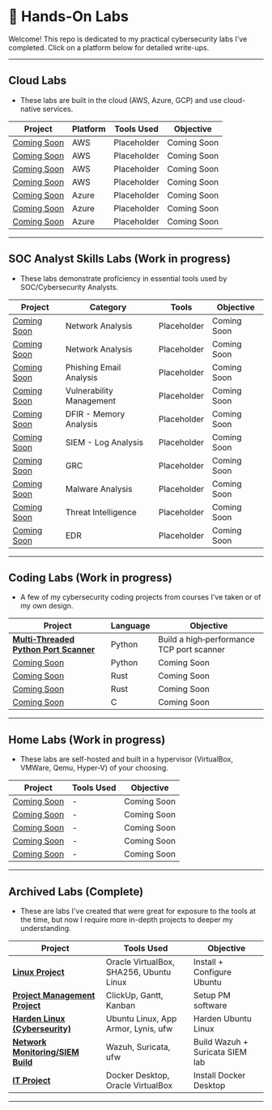 # 🔐 Hands-On Labs

Welcome! This repo is dedicated to my practical cybersecurity labs I've completed. Click on a platform below for detailed write-ups.


---

## Cloud Labs
- These labs are built in the cloud (AWS, Azure, GCP) and use cloud-native services.


|                       **Project**             |      **Platform**       |              **Tools Used**             |   **Objective**   |
| ----------------------------------------------|-------------------------|-----------------------------------------|-------------------|
| [Coming Soon]()                               |          AWS            | Placeholder                             |    Coming Soon    |
| [Coming Soon]()                               |          AWS            | Placeholder                             |    Coming Soon    |
| [Coming Soon]()                               |          AWS            | Placeholder                             |    Coming Soon    |
| [Coming Soon]()                               |          AWS            | Placeholder                             |    Coming Soon    |
| [Coming Soon]()                               |         Azure           | Placeholder                             |    Coming Soon    |
| [Coming Soon]()                               |         Azure           | Placeholder                             |    Coming Soon    |
| [Coming Soon]()                               |         Azure           | Placeholder                             |    Coming Soon    |


---

## SOC Analyst Skills Labs (Work in progress)
- These labs demonstrate proficiency in essential tools used by SOC/Cybersecurity Analysts.


|            **Project**        |      **Category**       |        **Tools**        |   **Objective**   |
| ------------------------------|-------------------------|-------------------------|-------------------|
| [Coming Soon]()               |     Network Analysis    | Placeholder             |    Coming Soon    |
| [Coming Soon]()               |     Network Analysis    | Placeholder             |    Coming Soon    |
| [Coming Soon]()               | Phishing Email Analysis | Placeholder             |    Coming Soon    |
| [Coming Soon]()               |Vulnerability Management | Placeholder             |    Coming Soon    |
| [Coming Soon]()               |  DFIR - Memory Analysis | Placeholder             |    Coming Soon    |
| [Coming Soon]()               |   SIEM - Log Analysis   | Placeholder             |    Coming Soon    |
| [Coming Soon]()               |           GRC           | Placeholder             |    Coming Soon    |
| [Coming Soon]()               |     Malware Analysis    | Placeholder             |    Coming Soon    |
| [Coming Soon]()               |   Threat Intelligence   | Placeholder             |    Coming Soon    |
| [Coming Soon]()               |           EDR           | Placeholder             |    Coming Soon    |


---

## Coding Labs (Work in progress)
- A few of my cybersecurity coding projects from courses I've taken or of my own design.


|                                              **Project**                                             |**Language**|              **Objective**              |
| -----------------------------------------------------------------------------------------------------|------------|-----------------------------------------|
| [**Multi‑Threaded Python Port Scanner**](./Coding%20Labs/Multi‑Threaded%20Python%20Port%20Scanner.md)| Python     |Build a high‑performance TCP port scanner|
| [Coming Soon]()                                                                                      | Python     |Coming Soon                              |
| [Coming Soon]()                                                                                      | Rust       |Coming Soon                              |
| [Coming Soon]()                                                                                      | Rust       |Coming Soon                              |
| [Coming Soon]()                                                                                      | C          |Coming Soon                              |


---

## Home Labs (Work in progress)
- These labs are self-hosted and built in a hypervisor (VirtualBox, VMWare, Qemu, Hyper-V) of your choosing.


|                       **Project**                     |             **Tools Used**              |    **Objective**  |
| ------------------------------------------------------|-----------------------------------------|-------------------|
| [Coming Soon]()                                       | -                                       |    Coming Soon    |
| [Coming Soon]()                                       | -                                       |    Coming Soon    |
| [Coming Soon]()                                       | -                                       |    Coming Soon    |
| [Coming Soon]()                                       | -                                       |    Coming Soon    |
| [Coming Soon]()                                       | -                                       |    Coming Soon    |


---

## Archived Labs (Complete)
- These are labs I've created that were great for exposure to the tools at the time, but now I require more in-depth projects to deeper my understanding.


|                                           **Project**                                       |              **Tools Used**             |         **Objective**         |
| --------------------------------------------------------------------------------------------|-----------------------------------------|-------------------------------|
| [**Linux Project**](./Archived%20Labs/Linux%20Project/README.md)                            | Oracle VirtualBox, SHA256, Ubuntu Linux |Install + Configure Ubuntu     |
| [**Project Management Project**](./Archived%20Labs/Project%20Management%20Project/README.md)| ClickUp, Gantt, Kanban                  |Setup PM software              |
| [**Harden Linux (Cyberseurity)**](./Archived%20Labs/Linux%20Hardening%20Project/README.md)  | Ubuntu Linux, App Armor, Lynis, ufw     |Harden Ubuntu Linux            |
| [**Network Monitoring/SIEM Build**](./Archived%20Labs/Networking%20Project/README.md)       | Wazuh, Suricata, ufw                    |Build Wazuh + Suricata SIEM lab|
| [**IT Project**](./Archived%20Labs/IT%20Project/README.md)                                  | Docker Desktop, Oracle VirtualBox       |Install Docker Desktop         |


---